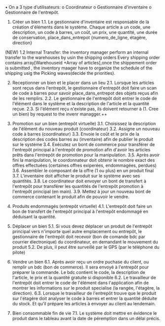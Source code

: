 


•	On a 3 type d’utilisateurs: 
o	Coordinateur 
o	Gestionnaire d’inventaire
o	Gestionnaire de l'entrepôt.



1.	Créer un bien
1.1.	Le gestionnaire d'inventaire est responsable de la création d'éléments dans le système. Chaque article a un code, une description, un code à barres, un coût, un prix, une quantité, une durée de conservation, place_dans_entrepot {numero_de_ligne, étagère, direction}

(NEW) 1.2 Internal Transfer: the inventory manager perform an internal transfer to the warehouses by usin the shipping orders 
	Every shipping order contains array[Warehouseid +Array of articles],once the shippement order is submitted , the inventory maager have to organize the schedule of the shipping usig the Picking waves(decide the priorities).	

2.	Receptionner un bien et le placer dans un lieu
2.1.	Lorsque les articles sont reçus dans l'entrepôt, le gestionnaire d'entrepôt doit faire un scan de code à barres pour savoir  place_dans_entrepot des objets reçus afin de les remplirs.
2.2.	Le gestionnaire de l'entrepôt doit entrer le code de l'élément dans le système et la description de l'article et la quantité reçue.
2.3.	Si l'élément reçu n'existe pas, ils doivent retourner à (1. Cree un bien) by request to the invenr managger.++


3.	Promotion sur un bien (entrepôt virtuelle)
3.1.	Choisissez la description de l'élément du nouveau produit (coordinateur)
3.2.	Assigne un nouveau code à barres (coordinateur)
3.3.	Envoie le coût et le prix de la description des codes barres au (inventaire) afin de publier le produit sur le système
3.4.	Exécutez un bont de commerce pour transférer de l'entrepôt principal à l'entrepôt de promotion afin d'avoir les articles prêts dans l'entrepôt de promotion pour la manipulation.
3.5.	Après avoir fini la manipulation, le coordonnateur doit obtenir le nombre exact des offres effectuées (certaines offres exiperées, endommagées, perdues)
3.6.	Assembler le composant de la offre (1 ou plus) en un produit final
3.7.	L'inventaire doit afficher le produit sur le système avec ses quantités.
3.8.	Le coordinateur doit envoyer un bont de transfert à l'entrepôt pour transférer les quantités de l'entrepôt promotion à l'entrepôt principal (en main).
3.9.	Mettez à jour un nouveau bont de commerce contenant le produit afin de pouvoir le vendre.


4.	Produits endommagés (entrepôt virtuelle)
4.1.	L'entrepôt doit faire un bon de transfert de l'entrepôt principal à l'entrepôt endommagé en déduisant la quantité.

5.	Déplacer un bien
5.1.	Si vous devez déplacer un produit de l'entrepôt principal vers n'importe quel autre emplacement ou entrepôt, le gestionnaire de l'entrepôt doit recevoir (bon de comande bdc par courrier électronique) du coordinateur, en demandant le mouvement du produit
5.2.	De plus, il peut être surveillé par le GPS (par le téléphone du pilote)


6.	Vendre un bien
6.1.	Après avoir reçu un ordre puchase du client, ou remplir un bdc (bon de commerce). Il sera envoyé à l'entrepôt pour préparer la commande. Le bdc contient le code, la description de l'article, le prix et la quantité gratuite si disponible
6.2.	Le travailleur de l'entrepôt doit entrer le code de l'élément dans l'application afin de montrer les informations sur le produit specialise (la rangée, l'étagère, la direction).
6.3.	Lorsque le travailleur de l'entrepôt trouve que le produit sur l'étagère doit analyser le code à barres et entrer la quantité déduite du stock. Et qu'il prépare les articles à envoyer au client au lendemain.

7.	Bien consommable fin de vie
7.1.	Le système doit mettre en évidence le produit dans le tableau avant la date de péremption dans un délai précis.

